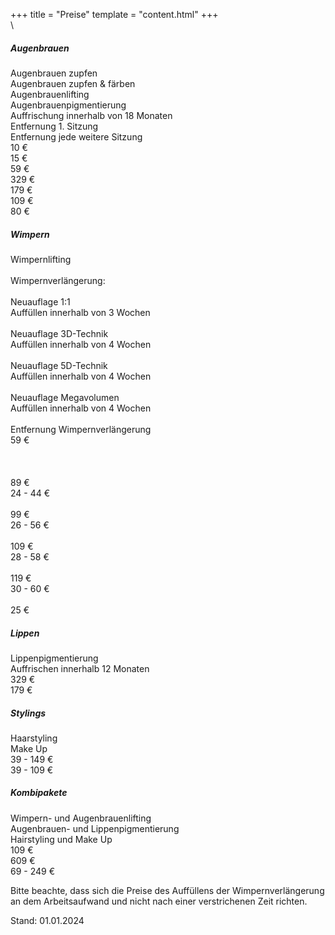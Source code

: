 +++
title = "Preise"
template = "content.html"
+++
\
\
<div class="bg-price1 w-full text-author md:text-base">
    <h5 class="p-5 font-bold text-white">Augenbrauen</h5>
    <div class="grid grid-cols-4 grid-flow-row-dense gap-2 p-5 text-white">
        <div class="col-span-3">
            Augenbrauen zupfen<br/>
            Augenbrauen zupfen & färben<br/>
            Augenbrauenlifting<br/>
            Augenbrauenpigmentierung<br/>
            Auffrischung innerhalb von 18 Monaten<br/>
            Entfernung 1. Sitzung<br/>
            Entfernung jede weitere Sitzung<br/>
        </div>
        <div class="text-end">
            10 €<br/>
            15 €<br/>
            59 €<br/>
            329 €<br/>
            179 €<br/>
            109 €<br/>
            80 €</div>
    </div>
</div>
<div class="bg-price2 w-full mt-5 text-author md:text-base">
    <h5 class="p-5 font-bold text-white">Wimpern</h5>
    <div class="grid grid-cols-4 gap-2 p-5 text-white">
        <div class="col-span-3">
            Wimpernlifting<br/>
            <br/>
            Wimpernverlängerung:<br/>
            <br/>
            Neuauflage 1:1<br/>                                                                                                                            
            Auffüllen innerhalb von 3 Wochen<br/>
            <br/>
            Neuauflage 3D-Technik<br/>                                                                                                              
            Auffüllen innerhalb von 4 Wochen<br/>
            <br/>
            Neuauflage 5D-Technik<br/>                                                                                                            
            Auffüllen innerhalb von 4 Wochen<br/>
            <br/>
            Neuauflage Megavolumen<br/>                                                                                                          
            Auffüllen innerhalb von 4 Wochen<br/>
            <br/>
            Entfernung Wimpernverlängerung                                                                                             
        </div>
        <div class="text-end">
            59 €<br/>
            <br/><br/><br/>
            89 €<br/>
            24 - 44 €<br/>
            <br/>
            99 €<br/>
            26 - 56 €<br/>
            <br/>
            109 €<br/>
            28 - 58 €<br/>
            <br/>
            119 €<br/>
            30 - 60 €<br/>
            <br/>
            25 €
        </div>
    </div>
</div>
<div class="bg-price3 w-full mt-5 text-author md:text-base">
    <h5 class="p-5 font-bold text-white">Lippen</h5>
    <div class="grid grid-cols-4 gap-2 p-5 text-white">
        <div class="col-span-3">
            Lippenpigmentierung<br/>
            Auffrischen innerhalb 12 Monaten                                                                                           
        </div>
        <div class="text-end">
            329 €<br/>
            179 €
        </div>
    </div>
</div>
<div class="bg-price4 w-full mt-5 text-author md:text-base">
    <h5 class="p-5 font-bold text-white">Stylings</h5>
    <div class="grid grid-cols-4 gap-2 p-5 text-white">
        <div class="col-span-3">
            Haarstyling<br/>
            Make Up                                                                                          
        </div>
        <div class="text-end">
            39 - 149 €<br/>
            39 - 109 €
        </div>
    </div>
</div>
<div class="bg-price5 w-full mt-5 text-author md:text-base">
    <h5 class="p-5 font-bold text-white">Kombipakete</h5>
    <div class="grid grid-cols-4 gap-2 p-5 text-white">
        <div class="col-span-3">
            Wimpern- und Augenbrauenlifting<br/>
            Augenbrauen- und Lippenpigmentierung<br/>
            Hairstyling und Make Up                                                                                           
        </div>
        <div class="text-end">
            109 €<br/>
            609 €<br/>
            69 - 249 €
        </div>
    </div>
</div>
<p class="mt-5">Bitte beachte, dass sich die Preise des Auffüllens der Wimpernverlängerung  an dem Arbeitsaufwand und nicht nach einer verstrichenen Zeit richten.</p>
<p class="mt-5">Stand: 01.01.2024</p>